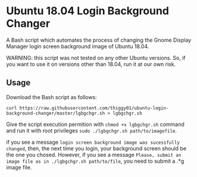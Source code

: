 # Ubuntu 18.04 Login Background Changer
A Bash script which automates the process of changing the Gnome Display Manager login screen background image of Ubuntu 18.04.

WARNING: this script was not tested on any other Ubuntu versions. So, if you want to use it on versions other than 18.04, run it at our own risk.

## Usage
Download the Bash script as follows:

    curl https://raw.githubusercontent.com/thiggy01/ubuntu-login-background-changer/master/lgbgchgr.sh > lgbgchgr.sh

Give the script execution permition with `chmod +x lgbgchgr.sh` command and run it with root privileges `sudo ./lgbgchgr.sh path/to/imagefile`.

if you see a message `login screen background image was sucessfully changed`, then, the next time you login, your background screen should be the one you chosed. However, if you see a message `Please, submit an image file as in ./lgbgchgr.sh path/to/file`, you need to submit a .*g image file.
